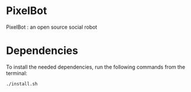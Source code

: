 # PixelBot
PixelBot : an open source social robot


# Dependencies

To install the needed dependencies, run the following commands from the terminal:

```
./install.sh
```

